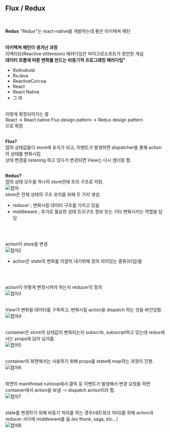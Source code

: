 
## Flux / Redux
<br>

**Redux**
"Redux"는 react-native를 개발하는데 좋은 아키텍쳐 패턴
<br>
<br>

**아키텍쳐 패턴이 생겨난 과정**
<br>
리엑티브(Reactive eXtension) 패러다임은 마이크로소프트가 창안한 개념
<br>
**데이터 흐름에 따른 변화를 만드는 비동기적 프로그래밍 패러다임"**
<br>
* RxAndroid
* RxJava
* ReactiveCorcoa
* React
* React Native
* 그 외
<br>
이렇게 확장되어가는 중
<br>
React -> React native
Flux design pattern -> Redux design pattern
<br>
으로 확장
<br>
<br>

**Flux?**
<br>
앱의 상태값들이 store에 유지가 되고, 이벤트가 발생하면 dispatcher을 통해 action이 상태를 변화시킴.<br>
상태 변경을 listening 하고 있다가 변경되면 View는 다시 렌더링 함.
<br>
<br>

**Redux?**
<br>
앱의 상태 모두를 하나의 store안에 트리 구조로 저장.<br>
![캡처](https://user-images.githubusercontent.com/58720791/74312489-239afa80-4db5-11ea-9423-9b262d2149c5.PNG)<br>
store은 전체 상태의 구조 유지를 위해 두 가지 생성.<br>
* reducer ; 변화시킬 데이터 구조를 가지고 있음
* middleware ; 추가로 필요한 상태 트리구조 정보 또는 기타 변화시키는 역할을 담당
<br>
<br>

action이 store을 변경<br>
![캡처2](https://user-images.githubusercontent.com/58720791/74312492-24cc2780-4db5-11ea-9f74-9567c2c0464b.PNG)
* action은 state의 변화를 이끌어 내기위해 정의 되어있는 종류(타입)들
<br>
<br>

action이 어떻게 변경시켜야 하는지 reducer이 정의<br>
![캡처3](https://user-images.githubusercontent.com/58720791/74312494-24cc2780-4db5-11ea-81e6-ed84dd6d4881.PNG)
<br>
<br>

View가 변화될 데이터를 구독하고, 변화시킬 action을 dispatch 하는 것을 바인딩함.<br>
![캡처4](https://user-images.githubusercontent.com/58720791/74312496-2564be00-4db5-11ea-8e2b-d98d355d8755.PNG)
<br>
<br>

container은 store의 상태값이 변화되는지 subscrib, subscript하고 있는데 redux에서는 props에 담아 넘겨줌.<br>
![캡처5](https://user-images.githubusercontent.com/58720791/74312499-25fd5480-4db5-11ea-9d84-647c3386d619.PNG)
<br>
<br>

container의 화면에서는 사용하기 위해 props를 state에 map하는 과정이 진행.<br>
![캡처6](https://user-images.githubusercontent.com/58720791/74312501-2695eb00-4db5-11ea-8be9-907e1fc1542e.PNG)
<br>
<br>

화면의 mainthread runloop에서 클릭 등 이벤트가 발생해서 변경 요청을 하면 container에서 action을 보냄 -> dispatch action이라 함.<br>
![캡처7](https://user-images.githubusercontent.com/58720791/74312503-272e8180-4db5-11ea-831f-ee463a6a7c49.PNG)
<br>
<br>

state를 변경하기 위해 비동기 처리를 하는 경우(네트워크 처리)를 위해 action과 reducer 사이에 middleware를 둠.(ex thunk, saga, etc...)<br>
![캡처8](https://user-images.githubusercontent.com/58720791/74312505-272e8180-4db5-11ea-84bf-9830761fd8fb.PNG)
<br>
<br>





